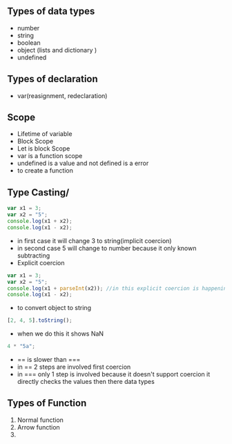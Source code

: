 ## Types of data types

- number
- string
- boolean
- object (lists and dictionary )
- undefined

## Types of declaration

- var(reasignment, redeclaration)

## Scope

- Lifetime of variable
- Block Scope
- Let is block Scope
- var is a function scope
- undefined is a value and not defined is a error
- to create a function

## Type Casting/

```js
var x1 = 3;
var x2 = "5";
console.log(x1 + x2);
console.log(x1 - x2);
```

- in first case it will change 3 to string(implicit coercion)
- in second case 5 will change to number because it only known subtracting
- Explicit coercion

```js
var x1 = 3;
var x2 = "5";
console.log(x1 + parseInt(x2)); //in this explicit coercion is happening
console.log(x1 - x2);
```

- to convert object to string

```js
[2, 4, 5].toString();
```

- when we do this it shows NaN

```js
4 * "5a";
```

- == is slower than ===
- in == 2 steps are involved first coercion
- in === only 1 step is involved because it doesn't support coercion it directly checks the values then there data types

## Types of Function

1. Normal function
2. Arrow function
3.
